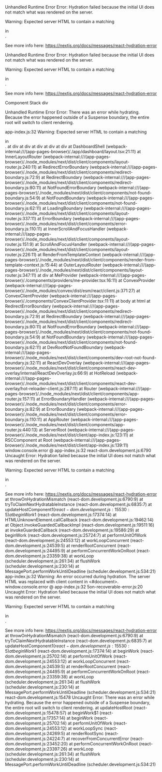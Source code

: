 Unhandled Runtime Error
Error: Hydration failed because the initial UI does not match what was rendered on the server.

Warning: Expected server HTML to contain a matching <div> in <div>.

See more info here: https://nextjs.org/docs/messages/react-hydration-error

Unhandled Runtime Error
Error: Hydration failed because the initial UI does not match what was rendered on the server.

Warning: Expected server HTML to contain a matching <div> in <div>.

See more info here: https://nextjs.org/docs/messages/react-hydration-error

Component Stack
div


Unhandled Runtime Error
Error: There was an error while hydrating. Because the error happened outside of a Suspense boundary, the entire root will switch to client rendering.

app-index.js:32 Warning: Expected server HTML to contain a matching <div> in <div>.
    at div
    at div
    at div
    at div
    at div
    at DashboardShell (webpack-internal:///(app-pages-browser)/./app/dashboard/layout.tsx:21:11)
    at InnerLayoutRouter (webpack-internal:///(app-pages-browser)/./node_modules/next/dist/client/components/layout-router.js:240:11)
    at RedirectErrorBoundary (webpack-internal:///(app-pages-browser)/./node_modules/next/dist/client/components/redirect-boundary.js:72:9)
    at RedirectBoundary (webpack-internal:///(app-pages-browser)/./node_modules/next/dist/client/components/redirect-boundary.js:80:11)
    at NotFoundErrorBoundary (webpack-internal:///(app-pages-browser)/./node_modules/next/dist/client/components/not-found-boundary.js:54:9)
    at NotFoundBoundary (webpack-internal:///(app-pages-browser)/./node_modules/next/dist/client/components/not-found-boundary.js:62:11)
    at LoadingBoundary (webpack-internal:///(app-pages-browser)/./node_modules/next/dist/client/components/layout-router.js:337:11)
    at ErrorBoundary (webpack-internal:///(app-pages-browser)/./node_modules/next/dist/client/components/error-boundary.js:110:11)
    at InnerScrollAndFocusHandler (webpack-internal:///(app-pages-browser)/./node_modules/next/dist/client/components/layout-router.js:151:9)
    at ScrollAndFocusHandler (webpack-internal:///(app-pages-browser)/./node_modules/next/dist/client/components/layout-router.js:226:11)
    at RenderFromTemplateContext (webpack-internal:///(app-pages-browser)/./node_modules/next/dist/client/components/render-from-template-context.js:15:44)
    at OuterLayoutRouter (webpack-internal:///(app-pages-browser)/./node_modules/next/dist/client/components/layout-router.js:347:11)
    at div
    at MeProvider (webpack-internal:///(app-pages-browser)/./components/providers/me-provider.tsx:16:11)
    at ConvexProvider (webpack-internal:///(app-pages-browser)/./node_modules/convex/dist/esm/react/client.js:371:27)
    at ConvexClientProvider (webpack-internal:///(app-pages-browser)/./components/ConvexClientProvider.tsx:11:11)
    at body
    at html
    at RedirectErrorBoundary (webpack-internal:///(app-pages-browser)/./node_modules/next/dist/client/components/redirect-boundary.js:72:9)
    at RedirectBoundary (webpack-internal:///(app-pages-browser)/./node_modules/next/dist/client/components/redirect-boundary.js:80:11)
    at NotFoundErrorBoundary (webpack-internal:///(app-pages-browser)/./node_modules/next/dist/client/components/not-found-boundary.js:54:9)
    at NotFoundBoundary (webpack-internal:///(app-pages-browser)/./node_modules/next/dist/client/components/not-found-boundary.js:62:11)
    at DevRootNotFoundBoundary (webpack-internal:///(app-pages-browser)/./node_modules/next/dist/client/components/dev-root-not-found-boundary.js:32:11)
    at ReactDevOverlay (webpack-internal:///(app-pages-browser)/./node_modules/next/dist/client/components/react-dev-overlay/internal/ReactDevOverlay.js:66:9)
    at HotReload (webpack-internal:///(app-pages-browser)/./node_modules/next/dist/client/components/react-dev-overlay/hot-reloader-client.js:287:11)
    at Router (webpack-internal:///(app-pages-browser)/./node_modules/next/dist/client/components/app-router.js:157:11)
    at ErrorBoundaryHandler (webpack-internal:///(app-pages-browser)/./node_modules/next/dist/client/components/error-boundary.js:82:9)
    at ErrorBoundary (webpack-internal:///(app-pages-browser)/./node_modules/next/dist/client/components/error-boundary.js:110:11)
    at AppRouter (webpack-internal:///(app-pages-browser)/./node_modules/next/dist/client/components/app-router.js:440:13)
    at ServerRoot (webpack-internal:///(app-pages-browser)/./node_modules/next/dist/client/app-index.js:123:11)
    at RSCComponent
    at Root (webpack-internal:///(app-pages-browser)/./node_modules/next/dist/client/app-index.js:139:11)
window.console.error @ app-index.js:32
react-dom.development.js:6790 Uncaught Error: Hydration failed because the initial UI does not match what was rendered on the server.

Warning: Expected server HTML to contain a matching <div> in <div>.

See more info here: https://nextjs.org/docs/messages/react-hydration-error
    at throwOnHydrationMismatch (react-dom.development.js:6790:9)
    at tryToClaimNextHydratableInstance (react-dom.development.js:6835:7)
    at updateHostComponent$1 (react-dom.development.js:15530:5)
    at beginWork$1 (react-dom.development.js:17374:14)
    at HTMLUnknownElement.callCallback (react-dom.development.js:19462:14)
    at Object.invokeGuardedCallbackImpl (react-dom.development.js:19511:16)
    at invokeGuardedCallback (react-dom.development.js:19586:29)
    at beginWork (react-dom.development.js:25724:7)
    at performUnitOfWork (react-dom.development.js:24553:12)
    at workLoopConcurrent (react-dom.development.js:24539:5)
    at renderRootConcurrent (react-dom.development.js:24495:9)
    at performConcurrentWorkOnRoot (react-dom.development.js:23359:38)
    at workLoop (scheduler.development.js:261:34)
    at flushWork (scheduler.development.js:230:14)
    at MessagePort.performWorkUntilDeadline (scheduler.development.js:534:21)
app-index.js:32 Warning: An error occurred during hydration. The server HTML was replaced with client content in <#document>.
window.console.error @ app-index.js:32
5on-recoverable-error.js:20 Uncaught Error: Hydration failed because the initial UI does not match what was rendered on the server.

Warning: Expected server HTML to contain a matching <div> in <div>.

See more info here: https://nextjs.org/docs/messages/react-hydration-error
    at throwOnHydrationMismatch (react-dom.development.js:6790:9)
    at tryToClaimNextHydratableInstance (react-dom.development.js:6835:7)
    at updateHostComponent$1 (react-dom.development.js:15530:5)
    at beginWork$1 (react-dom.development.js:17374:14)
    at beginWork (react-dom.development.js:25702:14)
    at performUnitOfWork (react-dom.development.js:24553:12)
    at workLoopConcurrent (react-dom.development.js:24539:5)
    at renderRootConcurrent (react-dom.development.js:24495:9)
    at performConcurrentWorkOnRoot (react-dom.development.js:23359:38)
    at workLoop (scheduler.development.js:261:34)
    at flushWork (scheduler.development.js:230:14)
    at MessagePort.performWorkUntilDeadline (scheduler.development.js:534:21)
react-dom.development.js:15478 Uncaught Error: There was an error while hydrating. Because the error happened outside of a Suspense boundary, the entire root will switch to client rendering.
    at updateHostRoot (react-dom.development.js:15478:57)
    at beginWork$1 (react-dom.development.js:17357:14)
    at beginWork (react-dom.development.js:25702:14)
    at performUnitOfWork (react-dom.development.js:24553:12)
    at workLoopSync (react-dom.development.js:24269:5)
    at renderRootSync (react-dom.development.js:24224:7)
    at recoverFromConcurrentError (react-dom.development.js:23452:20)
    at performConcurrentWorkOnRoot (react-dom.development.js:23397:26)
    at workLoop (scheduler.development.js:261:34)
    at flushWork (scheduler.development.js:230:14)
    at MessagePort.performWorkUntilDeadline (scheduler.development.js:534:21)